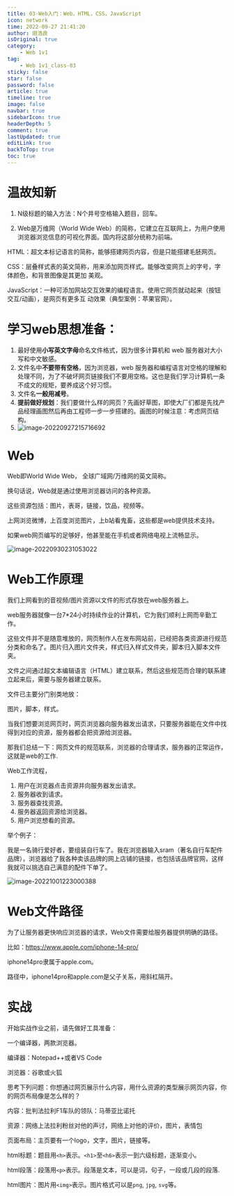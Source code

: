 ```yaml
---
title: 03-Web入门：Web，HTML，CSS，JavaScript
icon: network
time: 2022-09-27 21:41:20
author: 田浩良
isOriginal: true
category: 
    - Web 1v1
tag:
    - Web 1v1_class-03
sticky: false
star: false
password: false
article: true
timeline: true
image: false
navbar: true
sidebarIcon: true
headerDepth: 5
comment: true
lastUpdated: true
editLink: true
backToTop: true
toc: true
---
```


# 温故知新

1. N级标题的输入方法：N个井号空格输入题目，回车。



2. Web是万维网（World Wide Web）的简称，它建立在互联网上，为用户使用浏览器浏览信息的可视化界面。国内将这部分统称为前端。

​		HTML：超文本标记语言的简称，能够搭建网页内容，但是只能搭建毛胚网页。	

​		CSS：层叠样式表的英文简称，用来添加网页样式。能够改变网页上的字号，字体颜色，和背景图像是其更加		美观。

​		JavaScript：一种可添加网站交互效果的编程语言。使用它网页就动起来（按钮交互/动画），是网页有更多互		动效果（典型案例：苹果官网）。



# 学习web思想准备：

1. 最好使用**小写英文字母**命名文件格式，因为很多计算机和 web 服务器对大小写和中文敏感。
2. 文件名中**不要带有空格**，因为浏览器，web 服务器和编程语言对空格的理解和处理不同，为了不破坏网页链接我们不要用空格。这也是我们学习计算机一条不成文的规矩，要养成这个好习惯。
3. 文件名**一般用减号**。
4. **提前做好规划**：我们要做什么样的网页？先画好草图，即使大厂们都是先找产品经理画图然后再由工程师一步一步搭建的。画图的时候注意：考虑网页结构。
5. ![image-20220927215716692](./web_03.assets/image-20220927215716692.png)



# Web

Web即World Wide Web， 全球广域网/万维网的英文简称。

换句话说，Web就是通过使用浏览器访问的各种资源。

这些资源包括：图片，表哥，链接，饮品，视频等。

上网浏览微博，上百度浏览图片，上b站看鬼畜，这些都是web提供技术支持。

如果web网页编写的足够好，他甚至能在手机或者网络电视上流畅显示。

![image-20220930231053022](./web_03.assets/image-20220930231053022.png)



# Web工作原理

我们上网看到的音视频/图片资源以文件的形式存放在web服务器上。

web服务器就像一台7*24小时持续作业的计算机，它为我们顺利上网而辛勤工作。

这些文件并不是随意堆放的，网页制作人在发布网站前，已经把各类资源进行规范分类和命名了。图片归入图片文件夹，样式归入样式文件夹，脚本归入脚本文件夹。

文件之间通过超文本编辑语言（HTML）建立联系，然后这些规范而合理的联系建立起来后，需要与服务器建立联系。



文件已主要分门别类地放：

图片，脚本，样式。



当我们想要浏览网页时，网页浏览器向服务器发出请求，只要服务器能在文件中找得到对应的资源，服务器都会把资源给浏览器。

那我们总结一下：网页文件的规范联系，浏览器的合理请求，服务器的正常运作，这就是web的工作.



Web工作流程，

1. 用户在浏览器点击资源并向服务器发出请求。
2. 服务器收到请求。
3. 服务器查找资源。
4. 服务器返回资源给浏览器。
5. 用户浏览想看的资源。



举个例子：

我是一名骑行爱好者，要组装自行车了。我在浏览器输入sram（著名自行车配件品牌），浏览器给了我各种卖该品牌的网上店铺的链接，也包括该品牌官网，这样我就可以挑选自己满意的配件下单了。

![image-20221001223000388](./web_03.assets/image-20221001223000388.png)



# Web文件路径

为了让服务器更快响应浏览器的请求，Web文件需要给服务器提供明确的路径。

比如：https://www.apple.com/iphone-14-pro/

iphone14pro隶属于apple.com。

路径中，iphone14pro和apple.com是父子关系，用斜杠隔开。



# 实战

开始实战作业之前，请先做好工具准备：

一个编译器，两款浏览器。

编译器：Notepad++或者VS Code

浏览器：谷歌或火狐



思考下列问题：你想通过网页展示什么内容，用什么资源的类型展示网页内容，你的网页布局像是怎么样的？

内容：批判法拉利F1车队的领队：马蒂亚比诺托

资源：网络上法拉利粉丝对他的声讨，网络上对他的评价，图片，表情包

页面布局：主页要有一个logo，文字，图片，链接等。



html标题：题目用`<h>`表示。`<h1>`至`<h6>`表示一到六级标题，逐渐变小。

html段落：段落用`<p>`表示。段落是文本，可以是词，句子，一段或几段的段落.

html图片：图片用`<img>`表示。图片格式可以是`png`, `jpg`, `svg`等。





